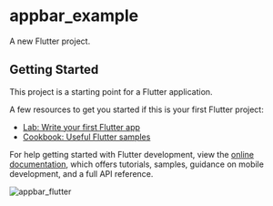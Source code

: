# appbar_example

A new Flutter project.

## Getting Started

This project is a starting point for a Flutter application.

A few resources to get you started if this is your first Flutter project:

-  [Lab: Write your first Flutter app](https://docs.flutter.dev/get-started/codelab)
-  [Cookbook: Useful Flutter samples](https://docs.flutter.dev/cookbook)

For help getting started with Flutter development, view the
[online documentation](https://docs.flutter.dev/), which offers tutorials,
samples, guidance on mobile development, and a full API reference.

![appbar_flutter](https://user-images.githubusercontent.com/11333504/224985884-2659bfd5-3f66-45af-b5d5-e0506e1b278d.png)
